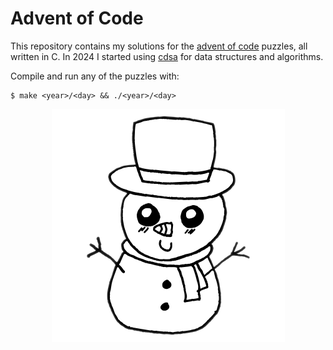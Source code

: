 # Advent of Code

This repository contains my solutions for the [advent of code](https://adventofcode.com/) puzzles,
all written in C. In 2024 I started using [cdsa](https://github.com/hheinzer/cdsa) for data
structures and algorithms.

Compile and run any of the puzzles with:

    $ make <year>/<day> && ./<year>/<day>

<p align="center">
  <img src="snowman.png" alt="look at my snowman <3" />
</p>
